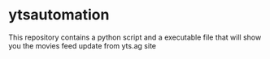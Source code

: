 # ytsautomation
This repository contains a python script and a executable file that will show you the movies feed update from yts.ag site
